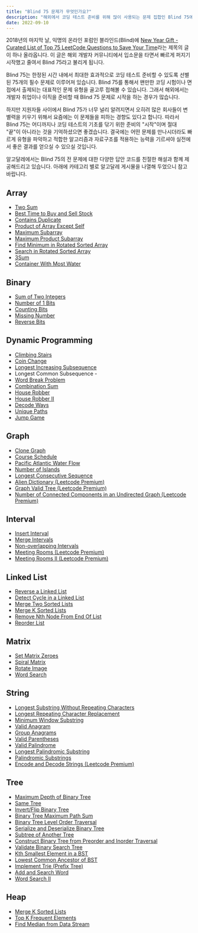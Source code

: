 ```yaml
---
title: "Blind 75 문제가 무엇인가요?"
description: "해외에서 코딩 테스트 준비를 위해 많이 사용되는 문제 집합인 Blind 75에 대해서 알아보겠습니다."
date: 2022-09-10
---
```


2018년의 마지막 날, 익명의 온라인 포럼인 블라인드(Blind)에 [New Year Gift - Curated List of Top 75 LeetCode Questions to Save Your Time](https://www.teamblind.com/post/New-Year-Gift---Curated-List-of-Top-75-LeetCode-Questions-to-Save-Your-Time-OaM1orEU)라는 제목의 글이 하나 올라옵니다.
이 글은 해외 개발자 커뮤니티에서 입소문을 타면서 빠르게 퍼지기 시작했고 줄여서 Blind 75라고 불리게 됩니다.

Blind 75는 한정된 시간 내에서 최대한 효과적으로 코딩 테스트 준비할 수 있도록 선별된 75개의 필수 문제로 이루어져 있습니다.
Blind 75를 통해서 왠만한 코딩 시험이나 면접에서 출제되는 대표적인 문제 유형을 골고루 접해볼 수 있습니다.
그래서 해외에서는 개발자 취업이나 이직을 준비할 때 Blind 75 문제로 시작을 하는 경우가 많습니다.

하지만 지원자들 사이에서 Blind 75가 너무 널리 알려지면서 오히려 많은 회사들이 변별력을 키우기 위해서 요즘에는 이 문제들을 피하는 경향도 있다고 합니다.
따라서 Blind 75는 어디까지나 코딩 테스트의 기초를 닦기 위한 준비의 "시작"이며 절대 "끝"이 아니라는 것을 기억하셨으면 좋겠습니다.
결국에는 어떤 문제를 만나시더라도 빠르게 유형을 파악하고 적합한 알고리즘과 자료구조를 적용하는 능력을 기르셔야 실전에서 좋은 결과를 얻으실 수 있으실 것입니다.

알고달레에서는 Blind 75의 전 문제에 대한 다양한 답안 코드를 친절한 해설과 함께 제공해드리고 있습니다.
아래에 카테고리 별로 알고달레 게시물을 나열해 두었으니 참고 바랍니다.

## Array

- [Two Sum](https://www.algodale.com/problems/two-sum/)
- [Best Time to Buy and Sell Stock](https://www.algodale.com/problems/best-time-to-buy-and-sell-stock/)
- [Contains Duplicate](https://www.algodale.com/problems/contains-duplicate/)
- [Product of Array Except Self](https://www.algodale.com/problems/product-of-array-except-self/)
- [Maximum Subarray](https://www.algodale.com/problems/maximum-subarray/)
- [Maximum Product Subarray](https://www.algodale.com/problems/maximum-product-subarray/)
- [Find Minimum in Rotated Sorted Array](https://www.algodale.com/problems/find-minimum-in-rotated-sorted-array/)
- [Search in Rotated Sorted Array](https://www.algodale.com/problems/search-in-rotated-sorted-array/)
- [3Sum](https://www.algodale.com/problems/3sum/)
- [Container With Most Water](https://www.algodale.com/problems/container-with-most-water/)

## Binary

- [Sum of Two Integers](https://www.algodale.com/problems/sum-of-two-integers/)
- [Number of 1 Bits](https://www.algodale.com/problems/number-of-1-bits/)
- [Counting Bits](https://www.algodale.com/problems/counting-bits/)
- [Missing Number](https://www.algodale.com/problems/missing-number/)
- [Reverse Bits](https://www.algodale.com/problems/reverse-bits/)

## Dynamic Programming

- [Climbing Stairs](https://www.algodale.com/problems/climbing-stairs/)
- [Coin Change](https://www.algodale.com/problems/coin-change/)
- [Longest Increasing Subsequence](https://www.algodale.com/problems/longest-increasing-subsequence/)
- Longest Common Subsequence -
- [Word Break Problem](https://www.algodale.com/problems/word-break/)
- [Combination Sum](https://www.algodale.com/problems/combination-sum-iv/)
- [House Robber](https://www.algodale.com/problems/house-robber/)
- [House Robber II](https://www.algodale.com/problems/house-robber-ii/)
- [Decode Ways](https://www.algodale.com/problems/decode-ways/)
- [Unique Paths](https://www.algodale.com/problems/unique-paths/)
- [Jump Game](https://www.algodale.com/problems/jump-game/)

## Graph

- [Clone Graph](https://www.algodale.com/problems/clone-graph/)
- [Course Schedule](https://www.algodale.com/problems/course-schedule/)
- [Pacific Atlantic Water Flow](https://www.algodale.com/problems/pacific-atlantic-water-flow/)
- [Number of Islands](https://www.algodale.com/problems/number-of-islands/)
- [Longest Consecutive Sequence](https://www.algodale.com/problems/longest-consecutive-sequence/)
- [Alien Dictionary (Leetcode Premium)](https://www.algodale.com/problems/alien-dictionary/)
- [Graph Valid Tree (Leetcode Premium)](https://www.algodale.com/problems/graph-valid-tree/)
- [Number of Connected Components in an Undirected Graph (Leetcode Premium)](https://www.algodale.com/problems/number-of-connected-components-in-an-undirected-graph/)

## Interval

- [Insert Interval](https://www.algodale.com/problems/insert-interval/)
- [Merge Intervals](https://www.algodale.com/problems/merge-intervals/)
- [Non-overlapping Intervals](https://www.algodale.com/problems/non-overlapping-intervals/)
- [Meeting Rooms (Leetcode Premium)](https://www.algodale.com/problems/meeting-rooms/)
- [Meeting Rooms II (Leetcode Premium)](https://www.algodale.com/problems/meeting-rooms-ii/)

## Linked List

- [Reverse a Linked List](https://www.algodale.com/problems/reverse-linked-list/)
- [Detect Cycle in a Linked List](https://www.algodale.com/problems/linked-list-cycle/)
- [Merge Two Sorted Lists](https://www.algodale.com/problems/merge-two-sorted-lists/)
- [Merge K Sorted Lists](https://www.algodale.com/problems/merge-k-sorted-lists/)
- [Remove Nth Node From End Of List](https://www.algodale.com/problems/remove-nth-node-from-end-of-list/)
- [Reorder List](https://www.algodale.com/problems/reorder-list/)

## Matrix

- [Set Matrix Zeroes](https://www.algodale.com/problems/set-matrix-zeroes/)
- [Spiral Matrix](https://www.algodale.com/problems/spiral-matrix/)
- [Rotate Image](https://www.algodale.com/problems/rotate-image/)
- [Word Search](https://www.algodale.com/problems/word-search/)

## String

- [Longest Substring Without Repeating Characters](https://www.algodale.com/problems/longest-substring-without-repeating-characters/)
- [Longest Repeating Character Replacement](https://www.algodale.com/problems/longest-repeating-character-replacement/)
- [Minimum Window Substring](https://www.algodale.com/problems/minimum-window-substring/)
- [Valid Anagram](https://www.algodale.com/problems/valid-anagram/)
- [Group Anagrams](https://www.algodale.com/problems/group-anagrams/)
- [Valid Parentheses](https://www.algodale.com/problems/valid-parentheses/)
- [Valid Palindrome](https://www.algodale.com/problems/valid-palindrome/)
- [Longest Palindromic Substring](https://www.algodale.com/problems/longest-palindromic-substring/)
- [Palindromic Substrings](https://www.algodale.com/problems/palindromic-substrings/)
- [Encode and Decode Strings (Leetcode Premium)](https://www.algodale.com/problems/encode-and-decode-strings/)

## Tree

- [Maximum Depth of Binary Tree](https://www.algodale.com/problems/maximum-depth-of-binary-tree/)
- [Same Tree](https://www.algodale.com/problems/same-tree/)
- [Invert/Flip Binary Tree](https://www.algodale.com/problems/invert-binary-tree/)
- [Binary Tree Maximum Path Sum](https://www.algodale.com/problems/binary-tree-maximum-path-sum/)
- [Binary Tree Level Order Traversal](https://www.algodale.com/problems/binary-tree-level-order-traversal/)
- [Serialize and Deserialize Binary Tree](https://www.algodale.com/problems/serialize-and-deserialize-binary-tree/)
- [Subtree of Another Tree](https://www.algodale.com/problems/subtree-of-another-tree/)
- [Construct Binary Tree from Preorder and Inorder Traversal](https://www.algodale.com/problems/construct-binary-tree-from-preorder-and-inorder-traversal/)
- [Validate Binary Search Tree](https://www.algodale.com/problems/validate-binary-search-tree/)
- [Kth Smallest Element in a BST](https://www.algodale.com/problems/kth-smallest-element-in-a-bst/)
- [Lowest Common Ancestor of BST](https://www.algodale.com/problems/lowest-common-ancestor-of-a-binary-search-tree/)
- [Implement Trie (Prefix Tree)](https://www.algodale.com/problems/implement-trie-prefix-tree/)
- [Add and Search Word](https://www.algodale.com/problems/add-and-search-word-data-structure-design/)
- [Word Search II](https://www.algodale.com/problems/word-search-ii/)

## Heap

- [Merge K Sorted Lists](https://www.algodale.com/problems/merge-k-sorted-lists/)
- [Top K Frequent Elements](https://www.algodale.com/problems/top-k-frequent-elements/)
- [Find Median from Data Stream](https://www.algodale.com/problems/find-median-from-data-stream/)
